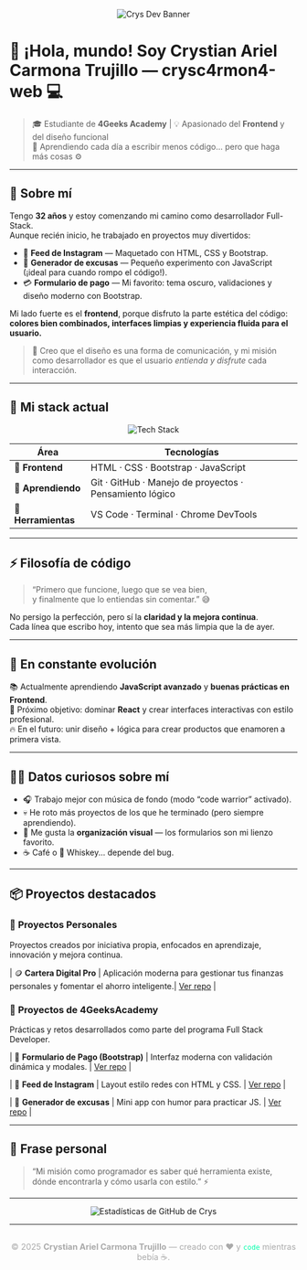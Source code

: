 <!-- Banner -->
<p align="center">
  <img src="https://capsule-render.vercel.app/api?type=waving&color=0:0f0f10,100:00ffaa&height=200&section=header&text=Crys%20Dev%20☕%20Code%20&%20Coffee&fontColor=00e5ff&fontSize=45&fontAlignY=35&desc=Frontend%20lover%20%7C%204Geeks%20Academy&descAlignY=55&animation=fadeIn" alt="Crys Dev Banner"/>
</p>

# 👋 ¡Hola, mundo! Soy Crystian Ariel Carmona Trujillo —  **crysc4rmon4-web** 💻

> 🎓 Estudiante de **4Geeks Academy** | 💡 Apasionado del **Frontend** y del diseño funcional  
> 🧠 Aprendiendo cada día a escribir menos código... pero que haga más cosas ⚙️  

---

## 🚀 Sobre mí

Tengo **32 años** y estoy comenzando mi camino como desarrollador Full-Stack.  
Aunque recién inicio, he trabajado en proyectos muy divertidos:

- 📰 **Feed de Instagram** — Maquetado con HTML, CSS y Bootstrap.  
- 💬 **Generador de excusas** — Pequeño experimento con JavaScript (¡ideal para cuando rompo el código!).  
- 💳 **Formulario de pago** — Mi favorito: tema oscuro, validaciones y diseño moderno con Bootstrap.

Mi lado fuerte es el **frontend**, porque disfruto la parte estética del código:  
**colores bien combinados, interfaces limpias y experiencia fluida para el usuario.**  

> 🎨 Creo que el diseño es una forma de comunicación, y mi misión como desarrollador es que el usuario *entienda y disfrute* cada interacción.

---

## 🧩 Mi stack actual

<p align="center">
  <img src="https://skillicons.dev/icons?i=html,css,bootstrap,js,git,github,vscode" alt="Tech Stack">
</p>

| Área | Tecnologías |
|------|--------------|
| 🎨 **Frontend** | HTML · CSS · Bootstrap · JavaScript |
| 🧠 **Aprendiendo** | Git · GitHub · Manejo de proyectos · Pensamiento lógico |
| 🧰 **Herramientas** | VS Code · Terminal · Chrome DevTools |

---

## ⚡ Filosofía de código

> “Primero que funcione, luego que se vea bien,  
> y finalmente que lo entiendas sin comentar.” 😅  

No persigo la perfección, pero sí la **claridad y la mejora continua**.  
Cada línea que escribo hoy, intento que sea más limpia que la de ayer.

---

## 🌱 En constante evolución

📚 Actualmente aprendiendo **JavaScript avanzado** y **buenas prácticas en Frontend**.  
🎯 Próximo objetivo: dominar **React** y crear interfaces interactivas con estilo profesional.  
🔥 En el futuro: unir diseño + lógica para crear productos que enamoren a primera vista.

---

## 🧑‍💻 Datos curiosos sobre mí

- 🎧 Trabajo mejor con música de fondo (modo “code warrior” activado).  
- 💀 He roto más proyectos de los que he terminado (pero siempre aprendiendo).  
- 🧩 Me gusta la **organización visual** — los formularios son mi lienzo favorito.  
- ☕ Café o 🥃 Whiskey... depende del bug.

---

## 📦 Proyectos destacados


### 🚀 **Proyectos Personales**
Proyectos creados por iniciativa propia, enfocados en aprendizaje, innovación y mejora continua.

| 🪙 **Cartera Digital Pro** | Aplicación moderna para gestionar tus finanzas personales y fomentar el ahorro inteligente.| [Ver repo](https://github.com/crysc4rmon4-web/Cartera-Digital_Pro) |

### 🧠 **Proyectos de 4GeeksAcademy**
Prácticas y retos desarrollados como parte del programa Full Stack Developer.

| 🖤 **Formulario de Pago (Bootstrap)** | Interfaz moderna con validación dinámica y modales. | [Ver repo](https://github.com/crysc4rmon4-web/Proyecto-formulario-4geeks) |

| 📰 **Feed de Instagram** | Layout estilo redes con HTML y CSS. | [Ver repo](https://github.com/crysc4rmon4-web/Instagram-bootstrap-4Geeks) |

| 💬 **Generador de excusas** | Mini app con humor para practicar JS. | [Ver repo](https://github.com/crysc4rmon4-web/Generador-de-excusas-4geeks) |


---

## 💬 Frase personal

> “Mi misión como programador es saber qué herramienta existe,  
> dónde encontrarla y cómo usarla con estilo.” ⚡  

---

<p align="center">
  <img src="https://github-readme-stats.vercel.app/api?username=crysc4rmon4-web&show_icons=true&theme=tokyonight&title_color=00ffaa&icon_color=00ffaa&text_color=ffffff&bg_color=0f0f10" alt="Estadísticas de GitHub de Crys" />
</p>

---

<!-- Footer -->
<p align="center" style="margin-top: 30px; color: #aaa; font-size: 0.9rem;">
  © 2025 <strong>Crystian Ariel Carmona Trujillo</strong> — creado con ❤️ y <code style="color:#00ffaa;">code</code> mientras bebía ☕.
</p>
